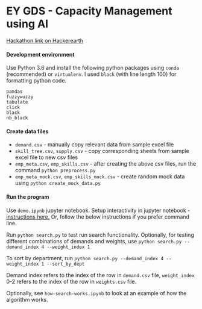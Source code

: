 # EY GDS - Capacity Management using AI

[Hackathon link on Hackerearth](https://www.hackerearth.com/challenges/hackathon/ey-radio-hackathon/)

#### Development environment

Use Python 3.6 and install the following python packages using `conda` (recommended) or `virtualenv`. I used `black` (with line length 100) for formatting python code.
```
pandas
fuzzywuzzy
tabulate
click
black
nb_black
```

#### Create data files

* `demand.csv` - manually copy relevant data from sample excel file
* `skill_tree.csv`, `supply.csv` - copy corresponding sheets from sample excel file to new csv files
* `emp_meta.csv`, `emp_skills.csv` - after creating the above csv files, run the command `python preprocess.py`
* `emp_meta_mock.csv`, `emp_skills_mock.csv` - create random mock data using `python create_mock_data.py`

#### Run the program
Use `demo.ipynb` jupyter notebook. Setup interactivity in jupyter notebook - [instructions here.](https://towardsdatascience.com/interactive-controls-for-jupyter-notebooks-f5c94829aee6) Or, follow the below instructions if you prefer command line.

Run `python search.py` to test run search functionality. Optionally, for testing different combinations of demands and weights, use `python search.py --demand_index 4 --weight_index 1`

To sort by department, run `python search.py --demand_index 4 --weight_index 1 --sort_by_dept`

Demand index refers to the index of the row in `demand.csv` file, `weight_index` 0-2 refers to the index of the row in `weights.csv` file.

Optionally, see `how-search-works.ipynb` to look at an example of how the algorithm works.